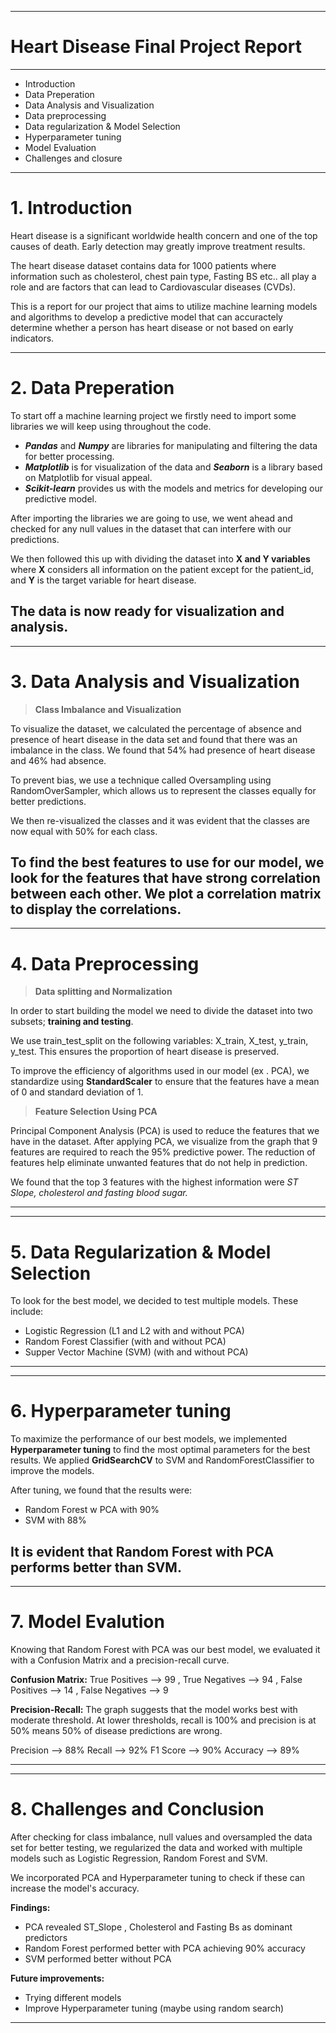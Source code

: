
---
# Heart Disease Final Project Report
---
- Introduction
- Data Preperation
- Data Analysis and Visualization
- Data preprocessing
- Data regularization & Model Selection
- Hyperparameter tuning
- Model Evaluation
- Challenges and closure
---


# 1. Introduction
Heart disease is a significant worldwide health concern and one of the top causes of death.  Early detection may greatly improve treatment results.

The heart disease dataset contains data for 1000 patients where information such as cholesterol, chest pain type, Fasting BS etc.. all play a role and are factors that can lead to Cardiovascular diseases (CVDs).

This is a report for our project that aims to utilize machine learning models and algorithms to develop a predictive model that can accuractely determine whether a person has heart disease or not based on early indicators.

---
# 2. Data Preperation
To start off a machine learning project we firstly need to import some libraries we will keep using throughout the code.

- ***Pandas*** and ***Numpy*** are libraries for manipulating and filtering the data for better processing.
- ***Matplotlib*** is for visualization of the data and ***Seaborn*** is a library based on Matplotlib for visual appeal.
- ***Scikit-learn*** provides us with the models and metrics for developing our predictive model.

After importing the libraries we are going to use, we went ahead and checked for any null values in the dataset that can interfere with our predictions.

We then followed this up with dividing the dataset into **X and Y  variables** where **X** considers all information on the patient except for the patient_id, and **Y** is the target variable for heart disease.

The data is now ready for visualization and analysis.
---

---
# 3. Data Analysis and Visualization
>**Class Imbalance and Visualization**

To visualize the dataset, we calculated the percentage of absence and presence of heart disease in the data set and found that there was an imbalance in the class. We found that 54% had presence of heart disease and 46% had absence.

To prevent bias, we use a technique called Oversampling using RandomOverSampler, which allows us to represent the classes equally for better predictions.

We then re-visualized the classes and it was evident that the classes are now equal with 50% for each class.

To find the best features to use for our model, we look for the features that have strong correlation between each other. We plot a correlation matrix to display the correlations.
---

---
# 4. Data Preprocessing
>**Data splitting and Normalization**

In order to start building the model we need to divide the dataset into two subsets; **training and testing**.

We use train_test_split on the following variables: X_train, X_test, y_train, y_test. This ensures the proportion of heart disease is preserved.

To improve the efficiency of algorithms used in our model (ex . PCA), we standardize using **StandardScaler** to ensure that the features have a mean of 0 and standard deviation of 1.

>**Feature Selection Using PCA**

Principal Component Analysis (PCA) is used to reduce the features that we have in the dataset. After applying PCA, we visualize from the graph that 9 features are required to reach the 95% predictive power. The reduction of features help eliminate unwanted features that do not help in prediction.

We found that the top 3 features with the highest information were *ST Slope, cholesterol and fasting blood sugar.*

---

---
# 5. Data Regularization & Model Selection

To look for the best model, we decided to test multiple models. These include:
- Logistic Regression (L1 and L2 with and without PCA)
- Random Forest Classifier (with and without PCA)
- Supper Vector Machine (SVM) (with and without PCA)


---


---
# 6. Hyperparameter tuning

To maximize the performance of our best models, we implemented **Hyperparameter tuning** to find the most optimal parameters for the best results. We applied **GridSearchCV** to SVM and RandomForestClassifier to improve the models.

After tuning, we found that the results were:
- Random Forest w PCA with 90%
- SVM with 88%

It is evident that Random Forest with PCA performs better than SVM.
---

---
# 7. Model Evalution

Knowing that Random Forest with PCA was our best model, we evaluated it with a Confusion Matrix and a precision-recall curve.

**Confusion Matrix:**
True Positives --> 99
, True Negatives --> 94
, False Positives --> 14
, False Negatives --> 9

**Precision-Recall:**
The graph suggests that the model works best with moderate threshold. At lower thresholds, recall is 100% and precision is at 50% means 50% of disease predictions are wrong.

Precision --> 88%
Recall --> 92%
F1 Score --> 90%
Accuracy --> 89%

---

---
# 8. Challenges and Conclusion

After checking for class imbalance, null values and oversampled the data set for better testing, we regularized the data and worked with multiple models such as Logistic Regression, Random Forest and SVM.

We incorporated PCA and Hyperparameter tuning to check if these can increase the model's accuracy.

**Findings:**

- PCA revealed ST_Slope , Cholesterol and Fasting Bs as dominant predictors
- Random Forest performed better with PCA achieving 90% accuracy
- SVM performed better without PCA

**Future improvements:**

- Trying different models
- Improve Hyperparameter tuning (maybe using random search)

---

